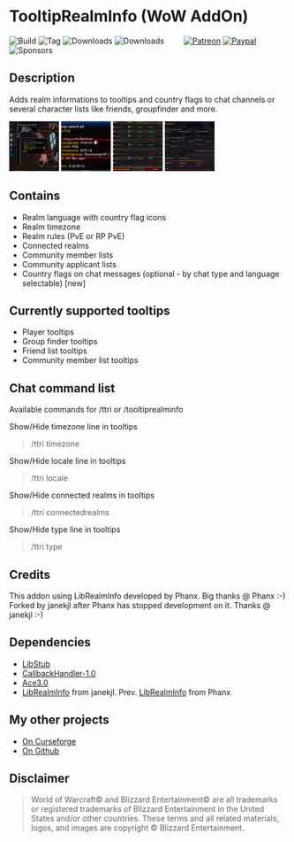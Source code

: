 # TooltipRealmInfo (WoW AddOn)
![Build](https://github.com/HizurosWoWAddOns/TooltipRealmInfo/actions/workflows/bigwigsmods-packager.yml/badge.svg)
![Tag](https://img.shields.io/github/v/tag/HizurosWoWAddOns/TooltipRealmInfo?style=flat-square)
![Downloads](https://img.shields.io/github/downloads/HizurosWoWAddOns/TooltipRealmInfo/total?style=flat-square)
![Downloads](https://img.shields.io/github/downloads/HizurosWoWAddOns/TooltipRealmInfo/latest/total?style=flat-square)
&nbsp; &nbsp; &nbsp; &nbsp;
[![Patreon](https://img.shields.io/badge/&zwj;-Patreon-gray?logo=patreon&color=red&style=flat-square)](https://www.patreon.com/bePatron?u=12558524)
[![Paypal](https://img.shields.io/badge/&zwj;-Paypal-gray?logo=paypal&color=blue&style=flat-square)](https://paypal.me/hizuro)
![Sponsors](https://img.shields.io/github/sponsors/HizurosWoWAddOns?logo=github&style=flat-square)

## Description
Adds realm informations to tooltips and country flags to chat channels or several character lists like friends, groupfinder and more.

[![TTRI Screenshot1](./.github/media/ttri_0t.jpg)](./.github/media/ttri_0.jpg) [![TTRI Screenshot2](./.github/media/ttri_1t.jpg)](./.github/media/ttri_1.jpg)  [![TTRI Screenshot3](./.github/media/ttri_2t.jpg)](./.github/media/ttri_2.jpg)  [![TTRI Screenshot4](./.github/media/ttri_3t.jpg)](./.github/media/ttri_3.jpg)

## Contains
* Realm language with country flag icons
* Realm timezone
* Realm rules (PvE or RP PvE)
* Connected realms
* Community member lists
* Community applicant lists
* Country flags on chat messages (optional - by chat type and language selectable) [new]

## Currently supported tooltips
* Player tooltips
* Group finder tooltips
* Friend list tooltips
* Community member list tooltips

## Chat command list
Available commands for /ttri or /tooltiprealminfo

Show/Hide timezone line in tooltips
> /ttri timezone

Show/Hide locale line in tooltips
> /ttri locale

Show/Hide connected realms in tooltips
> /ttri connectedrealms

Show/Hide type line in tooltips
>  /ttri type

## Credits
This addon using LibRealmInfo developed by Phanx. Big thanks @ Phanx :-)
Forked by janekjl after Phanx has stopped development on it. Thanks @ janekjl :-)

## Dependencies
* [LibStub](https://www.curseforge.com/wow/addons/libstub)
* [CallbackHandler-1.0](https://www.curseforge.com/wow/addons/callbackhandler)
* [Ace3.0](https://www.curseforge.com/wow/addons/ace3)
* [LibRealmInfo](https://github.com/janekjl/LibRealmInfo) from janekjl. Prev. [LibRealmInfo](https://github.com/Phanx/LibRealmInfo) from Phanx

## My other projects
* [On Curseforge](https://www.curseforge.com/members/hizuro_de/projects)
* [On Github](https://github.com/HizurosWoWAddOns?tab=repositories)

## Disclaimer
> World of Warcraft© and Blizzard Entertainment© are all trademarks or registered trademarks of Blizzard Entertainment in the United States and/or other countries. These terms and all related materials, logos, and images are copyright © Blizzard Entertainment.

